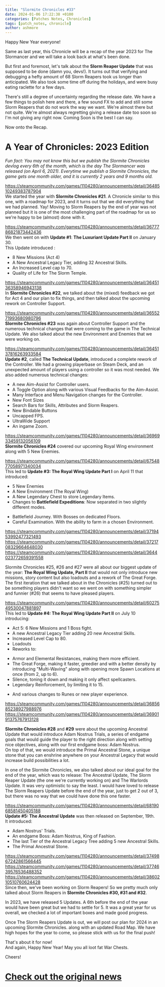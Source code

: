 ```yaml
---
title: "Slormite Chronicles #33"
date: 2024-01-06 17:22:38 +0100
categories: [Patches Notes, Chronicles]
tags: [patch_notes, chronicle]
author: ashmore
---
```

Happy New Year everyone!  
  
Same as last year, this Chronicle will be a recap of the year 2023 for The Slormancer and we will take a look back at what's been done.  
  
But first and foremost, let's talk about the **Slorm Reaper Update** that was supposed to be done (damn you, devs!). It turns out that verifying and debugging a hefty amount of 68 Slorm Reapers took us longer than anticipated. We also took some time off during the holidays, and were busy eating raclette for a few days.   
  
There's still a degree of uncertainty regarding the release date. We have a few things to polish here and there, a few sound FX to add and still some Slorm Reapers that do not work the way we want. We're almost there but not quite. We're almost always regretting giving a release date too soon so I'm not giving any right now. Coming Soon is the best I can say.  
  
Now onto the Recap.  
  

A Year of Chronicles: 2023 Edition
==================================

  
*Fun fact: You may not know this but we publish the Slormite Chronicles devlog every 6th of the month, which is the day The Slormancer was released (on April 6, 2021). Everytime we publish a Slormite Chronicles, the game gets one month older, and it is currently 2 years and 9 months old.*   
  
<https://steamcommunity.com/games/1104280/announcements/detail/3648510249383787904>  
We started the year with **Slormite Chronicles #21**. A Chronicle similar to this one, with a roadmap for 2023, and it turns out that we did everything that we had planned. Yay! Moving to Slorm Reapers by the end of year was not planned but it is one of the most challenging part of the roadmap for us so we're happy to be (almost) done with it.   
  
<https://steamcommunity.com/games/1104280/announcements/detail/3677786821873442436>  
We then went on with **Update #1**: **The Luxuriant Update Part II** on January 30.  
This Update introduced :  

* 8 New Missions (Act 4)
* A New Ancestral Legacy Tier, adding 32 Ancestral Skills.
* An Increased Level cap to 70.
* Quality of Life for The Slorm Temple.

  
  
<https://steamcommunity.com/games/1104280/announcements/detail/3645136358946943138>  
In **Slormite Chronicles #22**, we talked about the (mixed) feedback we got for Act 4 and our plan to fix things, and then talked about the upcoming rework on Controller Support.  
  
<https://steamcommunity.com/games/1104280/announcements/detail/3655271993680980796>  
**Slormite Chronicles #23** was again about Controller Support and the numerous technical changes that were coming to the game in The Technical Update. We also talked about the new Environment and Enemies that we were working on.  
  
<https://steamcommunity.com/games/1104280/announcements/detail/3645137816263933584>  
**Update #2**, called **The Technical Update**, introduced a complete rework of the Controller. We had a growing playerbase on Steam Deck, and an unexpected amount of players using a controller so it was most needed. We also added numerous technical changes:  

* A new Aim-Assist for Controller users.
* A Toggle Option along with various Visual Feedbacks for the Aim-Assist.
* Many Interface and Menu Navigation changes for the Controller.
* New Font Sizes
* Search Bars for Skills, Attributes and Slorm Reapers.
* New Bindable Buttons
* Uncapped FPS.
* UltraWide Support
* An ingame Zoom.

  
  
<https://steamcommunity.com/games/1104280/announcements/detail/3696933459132056109>  
**Slormite Chronicles #24** covered our upcoming Royal Wing environment along with 5 New Enemies.  
  
<https://steamcommunity.com/games/1104280/announcements/detail/6754877058971340034>  
This led to **Update #3: The Royal Wing Update Part I** on April 11 that introduced:  

* 5 New Enemies
* A New Environment (The Royal Wing)
* A New Legendary Chest to store Legendary Items.
* Changes to **Battlefield Expeditions**: Now separated in two slightly different modes.

+ Battlefield Journey. With Bosses on dedicated Floors.
+ Careful Examination. With the ability to farm in a chosen Environment.

  
  
<https://steamcommunity.com/games/1104280/announcements/detail/3719453992477321493>  
<https://steamcommunity.com/games/1104280/announcements/detail/3721708329664648030>  
<https://steamcommunity.com/games/1104280/announcements/detail/3644023772659391558>  
  
Slormite Chronicles #25, #26 and #27 were all about our biggest update of the year: **The Royal Wing Update, Part II** that would not only introduce new missions, story content but also loadouts and a rework of The Great Forge. The first iteration that we talked about in the Chronicles (#25) turned out to be something players didn't want so we went on with something simpler and funnier (#26) that seems to have pleased players.  
  
<https://steamcommunity.com/games/1104280/announcements/detail/6027549530047881897>  
This led to **Update #4: The Royal Wing Update Part II** on July 10 introducing:  

* Act 5: 6 New Missions and 1 Boss fight.
* A new Ancestral Legacy Tier adding 20 new Ancestral Skills.
* Increased Level Cap to 80.
* Loadouts
* Reworks to:

+ Armor and Elemental Resistances, making them more efficient.
+ The Great Forge, making it faster, greedier and with a better density by introducing "Multi-Waving" along with opening more Spawn Locations at once (from 2, up to 6).
+ Silence, toning it down and making it only affect spellcasters.
+ Legendary Reinforcement, by limiting it to 15.

  
* And various changes to Runes or new player experience.

  
  
<https://steamcommunity.com/games/1104280/announcements/detail/3685685238927988976>  
<https://steamcommunity.com/games/1104280/announcements/detail/3690191375767913128>  
  
**Slormite Chronicles #28** and **#29** were about the upcoming Ancestral Update that would introduce Adam Nostrus Trials, a series of endgame goals that would guide the player to the right direction along with setting nice objectives, along with our first endgame boss: Adam Nostrus.  
On top of that, we would introduce the Primal Ancestral Stone, a unique stone that you can enshrine anywhere on your Ancestral Legacy that would increase build possibilities a lot.  
  
In one of the Slormite Chronicles, we also talked about our ideal goal for the end of the year, which was to release: The Ancestral Update, The Slorm Reaper Update (the one we're currently working on) and The Warlords Update. It was very optimistic to say the least. I would have loved to release The Slorm Reapers Update before the end of the year, just to get 2 out of 3, but there was no way that we could have done this one faster.  
  
<https://steamcommunity.com/games/1104280/announcements/detail/6819068581450405188>  
**Update #5: The Ancestral Update** was then released on September, 19th.  
It introduced:  

* Adam Nostrus' Trials.
* An endgame Boss: Adam Nostrus, King of Fashion.
* The last Tier of the Ancestral Legacy Tree adding 5 new Ancestral Skills.
* The Primal Ancestral Stone.

  
  
<https://steamcommunity.com/games/1104280/announcements/detail/3749867242861566445>  
<https://steamcommunity.com/games/1104280/announcements/detail/3774639576536488352>  
<https://steamcommunity.com/games/1104280/announcements/detail/3860210510760624428>  
Since then, we've been working on Slorm Reapers! So we pretty much only talked about Slorm Reapers in **Slormite Chronicles #30, #31 and #32**.  
  
In 2023, we have released 5 Updates. A 6th before the end of the year would have been great but we had to settle for 5. It was a great year for us overall, we checked a lot of important boxes and made good progress.  
  
Once The Slorm Reapers Update is out, we will post our plan for 2024 in an upcoming Slormite Chronicles. along with an updated Road Map. We have high hopes for the year to come, so please stick with us for the final push!  
  
That's about it for now!  
And again, Happy New Year! May you all loot fat War Chests.  
  
Cheers!  

# <a href="https://steamstore-a.akamaihd.net/news/externalpost/steam_community_announcements/5410576585188757869" target="_blank">Check out the original news</a>